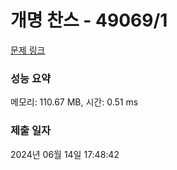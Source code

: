 # 개명 찬스 - 49069/1 

[문제 링크](https://level.goorm.io/exam/49069/%EC%B6%9C%EC%84%9D%EB%B6%80/quiz/1) 

### 성능 요약

메모리: 110.67 MB, 시간: 0.51 ms

### 제출 일자

2024년 06월 14일 17:48:42

